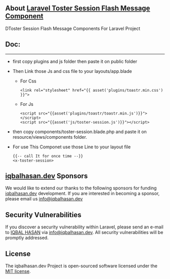 ## About <a href="javascript:void();" target="_blank">Laravel Toster Session Flash Message Component</a>

DToster Session Flash Message Components For Laravel Project

## Doc:

<hr/>

- first copy plugins and js folder then paste it on public folder

- Then Link those Js and css file to your layouts/app.blade

   - For Css
     ```
     <link rel="stylesheet" href="{{ asset('plugins/toastr.min.css') }}">
     ```
    - For Js
      ```
      <script src="{{asset('plugins/toastr/toastr.min.js')}}"></script>
      <script src="{{asset('js/toster-session.js')}}"></script>
      ```

- then copy components/toster-session.blade.php and paste it on resource/views/components folder.

- For use This Componet use those Line to your layout file

  ```
  {{-- call It for once time --}}
  <x-toster-session>
  ```



## <a href="https://iqbalhasan.dev" target="_blank">iqbalhasan.dev</a> Sponsors

We would like to extend our thanks to the following sponsors for funding <a href="https://iqbalhasan.dev" target="_blank">iqbalhasan.dev</a> development. If you are interested in becoming a sponsor, please email us <a href="mailto:info@iqbalhasan.dev">info@iqbalhasan.dev</a>

## Security Vulnerabilities

If you discover a security vulnerability within Laravel, please send an e-mail to <a href="https://iqbalhasan.dev" target="_blank">IQBAL HASAN</a> via [info@iqbalhasan.dev](mailto:info@iqbalhasan.dev). All security vulnerabilities will be promptly addressed.

## License

The iqbalhasan.dev Project is open-sourced software licensed under the [MIT license](https://opensource.org/licenses/MIT).

